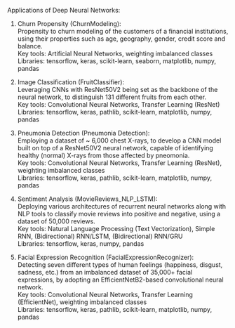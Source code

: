 Applications of Deep Neural Networks:

1) Churn Propensity (ChurnModeling): <br>
Propensity to churn modeling of the customers of a financial institutions, using their properties such as age, 
geography, gender, credit score and balance. <br>
Key tools: Artificial Neural Networks, weighting imbalanced classes <br>
Libraries: tensorflow, keras, scikit-learn, seaborn, matplotlib, numpy, pandas


2) Image Classification (FruitClassifier): <br>
Leveraging CNNs with ResNet50V2 being set as the backbone of the neural network, to distinguish 131 different fruits 
from each other. <br>
Key tools: Convolutional Neural Networks, Transfer Learning (ResNet) <br>
Libraries: tensorflow, keras, pathlib, scikit-learn, matplotlib, numpy, pandas

3) Pneumonia Detection (Pneumonia Detection): <br>
Employing a dataset of ~ 6,000 chest X-rays, to develop a CNN model built on top of a ResNet50V2 neural network, capable
of identifying healthy (normal) X-rays from those affected by pneomonia. <br>
Key tools: Convolutional Neural Networks, Transfer Learning (ResNet), weighting imbalanced classes <br>
Libraries: tensorflow, keras, pathlib, scikit-learn, matplotlib, numpy, pandas

4) Sentiment Analysis (MovieReviews_NLP_LSTM): <br>
Deploying various architectures of recurrent neural networks along with NLP tools to classify movie reviews into 
positive and negative, using a dataset of 50,000 reviews. <br>
Key tools: Natural Language Processing (Text Vectorization), Simple RNN, (Bidirectional) RNN/LSTM, (Bidirectional) RNN/GRU <br>
Libraries: tensorflow, keras, numpy, pandas

5) Facial Expression Recognition (FacialExpressionRecognizer): <br>
Detecting seven different types of human feelings (happiness, disgust, sadness, etc.) from an imbalanced dataset of
35,000+ facial expressions, by adopting an EfficientNetB2-based convolutional neural network. <br>
Key tools: Convolutional Neural Networks, Transfer Learning (EfficientNet), weighting imbalanced classes <br>
Libraries: tensorflow, keras, pathlib, scikit-learn, matplotlib, numpy, pandas
